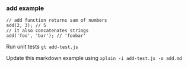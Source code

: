 ### add example

    // add function returns sum of numbers
    add(2, 3); // 5
    // it also concatenates strings
    add('foo', 'bar'); // 'foobar'

Run unit tests `gt add-test.js`

Update this markdown example using `xplain -i add-test.js -o add.md`